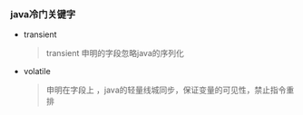 ### java冷门关键字

* transient 

  >transient  申明的字段忽略java的序列化



* volatile 

  > 申明在字段上 ，java的轻量线城同步，保证变量的可见性，禁止指令重排

